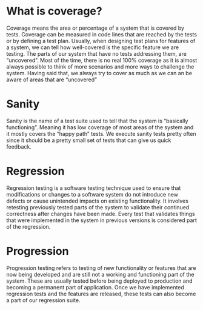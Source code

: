 # What is coverage?
Coverage means the area or percentage of a system that is covered by tests.
Coverage can be measured in code lines that are reached by the tests or by defining a test plan.
Usually, when designing test plans for features of a system, we can tell how well-covered is the specific feature we are testing.
The parts of our system that have no tests addressing them, are “uncovered”.
Most of the time, there is no real 100% coverage as it is almost always possible to think of more scenarios and more ways to challenge the system.
Having said that, we always try to cover as much as we can an be aware of areas that are “uncovered”
# Sanity
Sanity is the name of a test suite used to tell that the system is “basically functioning”.
Meaning it has low coverage of most areas of the system and it mostly covers the “happy path” tests.
We execute sanity tests pretty often since it should be a pretty small set of tests that can give us quick feedback.
# Regression
Regression testing is a software testing technique used to ensure that modifications or changes to a software system do not introduce new defects or cause unintended impacts on existing functionality. It involves retesting previously tested parts of the system to validate their continued correctness after changes have been made.
Every test that validates things that were implemented in the system in previous versions is considered part of the regression.
# Progression
Progression testing refers to testing of new functionality or features that are now being developed and are still not a working and functioning part of the system.
These are usually tested before being deployed to production and becoming a permanent part of application.
Once we have implemented regression tests and the features are released, these tests can also become a part of our regression suite.
